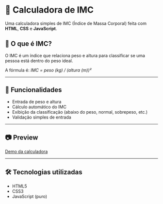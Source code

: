 # 🧮 Calculadora de IMC

Uma calculadora simples de IMC (Índice de Massa Corporal) feita com **HTML**, **CSS** e **JavaScript**.

## 📌 O que é IMC?

O IMC é um índice que relaciona peso e altura para classificar se uma pessoa está dentro do peso ideal.

A fórmula é: *IMC = peso (kg) / (altura (m))²*

---

## 🚀 Funcionalidades

- Entrada de peso e altura
- Cálculo automático do IMC
- Exibição da classificação (abaixo do peso, normal, sobrepeso, etc.)
- Validação simples de entrada

---

## 📷 Preview

<a href="https://github.com/1freelipe/Calculadora-IMC/blob/main/assets/img/calculadora.png">Demo da calculadora</a>

---

## 🛠️ Tecnologias utilizadas

- HTML5
- CSS3
- JavaScript (puro)
